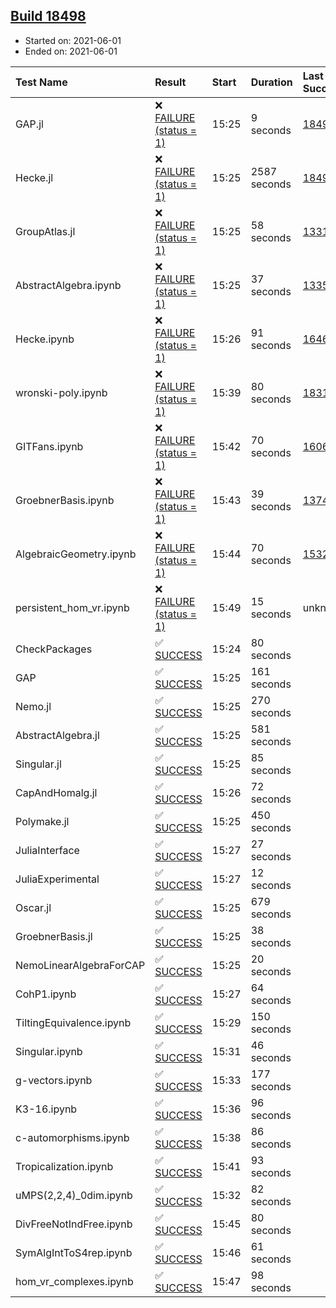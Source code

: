 ## [Build 18498](https://oscarci.mathematik.uni-kl.de/job/oscar/18498/)

* Started on: 2021-06-01
* Ended on: 2021-06-01

| Test Name    | Result | Start | Duration | Last Success | First Failure |
|:-------------|:-------|:------|:---------|:-------------|:--------------|
| GAP.jl | ❌ [FAILURE (status = 1)](https://oscarci.mathematik.uni-kl.de/job/oscar/18498/artifact/logs/build-18498/GAP.jl.log) | 15:25 | 9 seconds | [18497](https://oscarci.mathematik.uni-kl.de/job/oscar/18497/) | [18498](https://oscarci.mathematik.uni-kl.de/job/oscar/18498/) |
| Hecke.jl | ❌ [FAILURE (status = 1)](https://oscarci.mathematik.uni-kl.de/job/oscar/18498/artifact/logs/build-18498/Hecke.jl.log) | 15:25 | 2587 seconds | [18490](https://oscarci.mathematik.uni-kl.de/job/oscar/18490/) | [18491](https://oscarci.mathematik.uni-kl.de/job/oscar/18491/) |
| GroupAtlas.jl | ❌ [FAILURE (status = 1)](https://oscarci.mathematik.uni-kl.de/job/oscar/18498/artifact/logs/build-18498/GroupAtlas.jl.log) | 15:25 | 58 seconds | [13311](https://oscarci.mathematik.uni-kl.de/job/oscar/13311/) | [13312](https://oscarci.mathematik.uni-kl.de/job/oscar/13312/) |
| AbstractAlgebra.ipynb | ❌ [FAILURE (status = 1)](https://oscarci.mathematik.uni-kl.de/job/oscar/18498/artifact/logs/build-18498/AbstractAlgebra.ipynb.log) | 15:25 | 37 seconds | [13355](https://oscarci.mathematik.uni-kl.de/job/oscar/13355/) | [13356](https://oscarci.mathematik.uni-kl.de/job/oscar/13356/) |
| Hecke.ipynb | ❌ [FAILURE (status = 1)](https://oscarci.mathematik.uni-kl.de/job/oscar/18498/artifact/logs/build-18498/Hecke.ipynb.log) | 15:26 | 91 seconds | [16463](https://oscarci.mathematik.uni-kl.de/job/oscar/16463/) | [16464](https://oscarci.mathematik.uni-kl.de/job/oscar/16464/) |
| wronski-poly.ipynb | ❌ [FAILURE (status = 1)](https://oscarci.mathematik.uni-kl.de/job/oscar/18498/artifact/logs/build-18498/wronski-poly.ipynb.log) | 15:39 | 80 seconds | [18314](https://oscarci.mathematik.uni-kl.de/job/oscar/18314/) | [18315](https://oscarci.mathematik.uni-kl.de/job/oscar/18315/) |
| GITFans.ipynb | ❌ [FAILURE (status = 1)](https://oscarci.mathematik.uni-kl.de/job/oscar/18498/artifact/logs/build-18498/GITFans.ipynb.log) | 15:42 | 70 seconds | [16068](https://oscarci.mathematik.uni-kl.de/job/oscar/16068/) | [16069](https://oscarci.mathematik.uni-kl.de/job/oscar/16069/) |
| GroebnerBasis.ipynb | ❌ [FAILURE (status = 1)](https://oscarci.mathematik.uni-kl.de/job/oscar/18498/artifact/logs/build-18498/GroebnerBasis.ipynb.log) | 15:43 | 39 seconds | [13748](https://oscarci.mathematik.uni-kl.de/job/oscar/13748/) | [13749](https://oscarci.mathematik.uni-kl.de/job/oscar/13749/) |
| AlgebraicGeometry.ipynb | ❌ [FAILURE (status = 1)](https://oscarci.mathematik.uni-kl.de/job/oscar/18498/artifact/logs/build-18498/AlgebraicGeometry.ipynb.log) | 15:44 | 70 seconds | [15322](https://oscarci.mathematik.uni-kl.de/job/oscar/15322/) | [15323](https://oscarci.mathematik.uni-kl.de/job/oscar/15323/) |
| persistent_hom_vr.ipynb | ❌ [FAILURE (status = 1)](https://oscarci.mathematik.uni-kl.de/job/oscar/18498/artifact/logs/build-18498/persistent_hom_vr.ipynb.log) | 15:49 | 15 seconds | unknown | unknown |
| CheckPackages | ✅ [SUCCESS](https://oscarci.mathematik.uni-kl.de/job/oscar/18498/artifact/logs/build-18498/CheckPackages.log) | 15:24 | 80 seconds |  |  |
| GAP | ✅ [SUCCESS](https://oscarci.mathematik.uni-kl.de/job/oscar/18498/artifact/logs/build-18498/GAP.log) | 15:25 | 161 seconds |  |  |
| Nemo.jl | ✅ [SUCCESS](https://oscarci.mathematik.uni-kl.de/job/oscar/18498/artifact/logs/build-18498/Nemo.jl.log) | 15:25 | 270 seconds |  |  |
| AbstractAlgebra.jl | ✅ [SUCCESS](https://oscarci.mathematik.uni-kl.de/job/oscar/18498/artifact/logs/build-18498/AbstractAlgebra.jl.log) | 15:25 | 581 seconds |  |  |
| Singular.jl | ✅ [SUCCESS](https://oscarci.mathematik.uni-kl.de/job/oscar/18498/artifact/logs/build-18498/Singular.jl.log) | 15:25 | 85 seconds |  |  |
| CapAndHomalg.jl | ✅ [SUCCESS](https://oscarci.mathematik.uni-kl.de/job/oscar/18498/artifact/logs/build-18498/CapAndHomalg.jl.log) | 15:26 | 72 seconds |  |  |
| Polymake.jl | ✅ [SUCCESS](https://oscarci.mathematik.uni-kl.de/job/oscar/18498/artifact/logs/build-18498/Polymake.jl.log) | 15:25 | 450 seconds |  |  |
| JuliaInterface | ✅ [SUCCESS](https://oscarci.mathematik.uni-kl.de/job/oscar/18498/artifact/logs/build-18498/JuliaInterface.log) | 15:27 | 27 seconds |  |  |
| JuliaExperimental | ✅ [SUCCESS](https://oscarci.mathematik.uni-kl.de/job/oscar/18498/artifact/logs/build-18498/JuliaExperimental.log) | 15:27 | 12 seconds |  |  |
| Oscar.jl | ✅ [SUCCESS](https://oscarci.mathematik.uni-kl.de/job/oscar/18498/artifact/logs/build-18498/Oscar.jl.log) | 15:25 | 679 seconds |  |  |
| GroebnerBasis.jl | ✅ [SUCCESS](https://oscarci.mathematik.uni-kl.de/job/oscar/18498/artifact/logs/build-18498/GroebnerBasis.jl.log) | 15:25 | 38 seconds |  |  |
| NemoLinearAlgebraForCAP | ✅ [SUCCESS](https://oscarci.mathematik.uni-kl.de/job/oscar/18498/artifact/logs/build-18498/NemoLinearAlgebraForCAP.log) | 15:25 | 20 seconds |  |  |
| CohP1.ipynb | ✅ [SUCCESS](https://oscarci.mathematik.uni-kl.de/job/oscar/18498/artifact/logs/build-18498/CohP1.ipynb.log) | 15:27 | 64 seconds |  |  |
| TiltingEquivalence.ipynb | ✅ [SUCCESS](https://oscarci.mathematik.uni-kl.de/job/oscar/18498/artifact/logs/build-18498/TiltingEquivalence.ipynb.log) | 15:29 | 150 seconds |  |  |
| Singular.ipynb | ✅ [SUCCESS](https://oscarci.mathematik.uni-kl.de/job/oscar/18498/artifact/logs/build-18498/Singular.ipynb.log) | 15:31 | 46 seconds |  |  |
| g-vectors.ipynb | ✅ [SUCCESS](https://oscarci.mathematik.uni-kl.de/job/oscar/18498/artifact/logs/build-18498/g-vectors.ipynb.log) | 15:33 | 177 seconds |  |  |
| K3-16.ipynb | ✅ [SUCCESS](https://oscarci.mathematik.uni-kl.de/job/oscar/18498/artifact/logs/build-18498/K3-16.ipynb.log) | 15:36 | 96 seconds |  |  |
| c-automorphisms.ipynb | ✅ [SUCCESS](https://oscarci.mathematik.uni-kl.de/job/oscar/18498/artifact/logs/build-18498/c-automorphisms.ipynb.log) | 15:38 | 86 seconds |  |  |
| Tropicalization.ipynb | ✅ [SUCCESS](https://oscarci.mathematik.uni-kl.de/job/oscar/18498/artifact/logs/build-18498/Tropicalization.ipynb.log) | 15:41 | 93 seconds |  |  |
| uMPS(2,2,4)_0dim.ipynb | ✅ [SUCCESS](https://oscarci.mathematik.uni-kl.de/job/oscar/18498/artifact/logs/build-18498/uMPS-2-2-4-_0dim.ipynb.log) | 15:32 | 82 seconds |  |  |
| DivFreeNotIndFree.ipynb | ✅ [SUCCESS](https://oscarci.mathematik.uni-kl.de/job/oscar/18498/artifact/logs/build-18498/DivFreeNotIndFree.ipynb.log) | 15:45 | 80 seconds |  |  |
| SymAlgIntToS4rep.ipynb | ✅ [SUCCESS](https://oscarci.mathematik.uni-kl.de/job/oscar/18498/artifact/logs/build-18498/SymAlgIntToS4rep.ipynb.log) | 15:46 | 61 seconds |  |  |
| hom_vr_complexes.ipynb | ✅ [SUCCESS](https://oscarci.mathematik.uni-kl.de/job/oscar/18498/artifact/logs/build-18498/hom_vr_complexes.ipynb.log) | 15:47 | 98 seconds |  |  |
